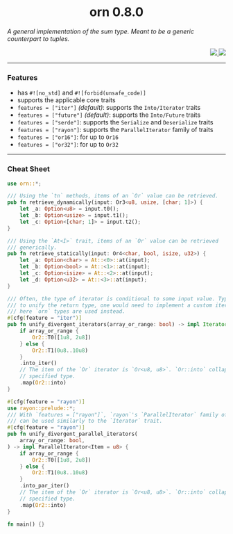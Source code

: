 <div align="center"> <h1> orn 0.8.0 </h1> </div>

<p align="center">
    <em> 

A general implementation of the sum type. Meant to be a generic counterpart to tuples.
    </em>
</p>

<div align="right">
    <a href="https://github.com/Magicolo/orn/actions/workflows/test.yml"> <img src="https://github.com/Magicolo/orn/actions/workflows/test.yml/badge.svg"> </a>
    <a href="https://crates.io/crates/orn"> <img src="https://img.shields.io/crates/v/orn.svg"> </a>
</div>

---
### Features
- has `#![no_std]` and `#![forbid(unsafe_code)]`
- supports the applicable core traits
- `features = ["iter"]` *(default)*: supports the `Into/Iterator` traits 
- `features = ["future"]` *(default)*: supports the `Into/Future` traits 
- `features = ["serde"]`: supports the `Serialize` and `Deserialize` traits
- `features = ["rayon"]`: supports the `ParallelIterator` family of traits
- `features = ["or16"]`: for up to `Or16`
- `features = ["or32"]`: for up to `Or32`

---
### Cheat Sheet

```rust
use orn::*;

/// Using the `tn` methods, items of an `Or` value can be retrieved.
pub fn retrieve_dynamically(input: Or3<u8, usize, [char; 1]>) {
    let _a: Option<u8> = input.t0();
    let _b: Option<usize> = input.t1();
    let _c: Option<[char; 1]> = input.t2();
}

/// Using the `At<I>` trait, items of an `Or` value can be retrieved
/// generically.
pub fn retrieve_statically(input: Or4<char, bool, isize, u32>) {
    let _a: Option<char> = At::<0>::at(input);
    let _b: Option<bool> = At::<1>::at(input);
    let _c: Option<isize> = At::<2>::at(input);
    let _d: Option<u32> = At::<3>::at(input);
}

/// Often, the type of iterator is conditional to some input value. Typically,
/// to unify the return type, one would need to implement a custom iterator, but
/// here `orn` types are used instead.
#[cfg(feature = "iter")]
pub fn unify_divergent_iterators(array_or_range: bool) -> impl Iterator<Item = u8> {
    if array_or_range {
        Or2::T0([1u8, 2u8])
    } else {
        Or2::T1(0u8..10u8)
    }
    .into_iter()
    // The item of the `Or` iterator is `Or<u8, u8>`. `Or::into` collapses an `Or` value into a
    // specified type.
    .map(Or2::into)
}

#[cfg(feature = "rayon")]
use rayon::prelude::*;
/// With `features = ["rayon"]`, `rayon`'s `ParallelIterator` family of traits
/// can be used similarly to the `Iterator` trait.
#[cfg(feature = "rayon")]
pub fn unify_divergent_parallel_iterators(
    array_or_range: bool,
) -> impl ParallelIterator<Item = u8> {
    if array_or_range {
        Or2::T0([1u8, 2u8])
    } else {
        Or2::T1(0u8..10u8)
    }
    .into_par_iter()
    // The item of the `Or` iterator is `Or<u8, u8>`. `Or::into` collapses an `Or` value into a
    // specified type.
    .map(Or2::into)
}

fn main() {}

```
